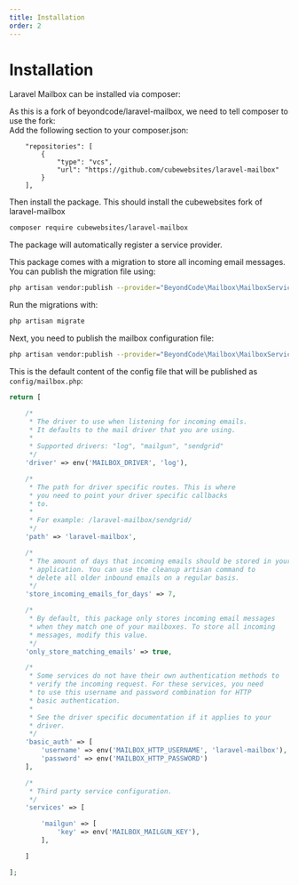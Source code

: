 ```yaml
---
title: Installation
order: 2
---
```


# Installation

Laravel Mailbox can be installed via composer:

As this is a fork of beyondcode/laravel-mailbox, we need to tell composer to use the fork:  
Add the following section to your composer.json:

```
    "repositories": [
        {
            "type": "vcs",
            "url": "https://github.com/cubewebsites/laravel-mailbox"
        }
    ],
```

Then install the package.  This should install the cubewebsites fork of laravel-mailbox

```bash
composer require cubewebsites/laravel-mailbox
```

The package will automatically register a service provider.

This package comes with a migration to store all incoming email messages. You can publish the migration file using:

```bash
php artisan vendor:publish --provider="BeyondCode\Mailbox\MailboxServiceProvider" --tag="migrations"
```

Run the migrations with:

```bash
php artisan migrate
```

Next, you need to publish the mailbox configuration file:

```bash
php artisan vendor:publish --provider="BeyondCode\Mailbox\MailboxServiceProvider" --tag="config"
```

This is the default content of the config file that will be published as  `config/mailbox.php`:

```php
return [

    /*
     * The driver to use when listening for incoming emails.
     * It defaults to the mail driver that you are using.
     *
     * Supported drivers: "log", "mailgun", "sendgrid"
     */
    'driver' => env('MAILBOX_DRIVER', 'log'),

    /*
     * The path for driver specific routes. This is where
     * you need to point your driver specific callbacks
     * to.
     *
     * For example: /laravel-mailbox/sendgrid/
     */
    'path' => 'laravel-mailbox',

    /*
     * The amount of days that incoming emails should be stored in your
     * application. You can use the cleanup artisan command to
     * delete all older inbound emails on a regular basis.
     */
    'store_incoming_emails_for_days' => 7,

    /*
     * By default, this package only stores incoming email messages
     * when they match one of your mailboxes. To store all incoming
     * messages, modify this value.
     */
    'only_store_matching_emails' => true,

    /*
     * Some services do not have their own authentication methods to
     * verify the incoming request. For these services, you need
     * to use this username and password combination for HTTP
     * basic authentication.
     *
     * See the driver specific documentation if it applies to your
     * driver.
     */
    'basic_auth' => [
        'username' => env('MAILBOX_HTTP_USERNAME', 'laravel-mailbox'),
        'password' => env('MAILBOX_HTTP_PASSWORD')
    ],

    /*
     * Third party service configuration.
     */
    'services' => [

        'mailgun' => [
            'key' => env('MAILBOX_MAILGUN_KEY'),
        ],

    ]

];
```

